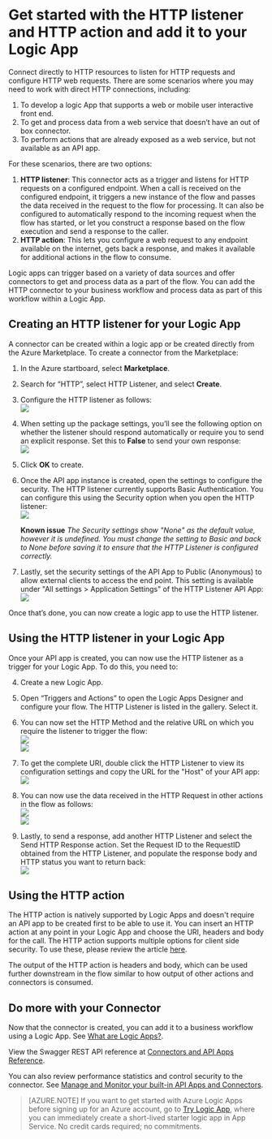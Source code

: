 <properties
   pageTitle="Using the HTTP Listener and Connector in Logic Apps | Microsoft Azure App Service "
   description="How to create and configure the HTTP listener and HTTP action Connector or API app and use it in a logic app in Azure App Service"
   services="app-service\logic"
   documentationCenter=".net,nodejs,java"
   authors="anuragdalmia"
   manager="dwrede"
   editor=""/>

<tags
   ms.service="app-service-logic"
   ms.devlang="multiple"
   ms.topic="article"
   ms.tgt_pltfrm="na"
   ms.workload="integration"
   ms.date="11/25/2015"
   ms.author="prkumar"/>


# Get started with the HTTP listener and HTTP action and add it to your Logic App
Connect directly to HTTP resources to listen for HTTP requests and configure HTTP web requests. There are some scenarios where you may need to work with direct HTTP connections, including:

1.  To develop a logic App that supports a web or mobile user interactive front end.
2.  To get and process data from a web service that doesn’t have an out of box connector.
3.  To perform actions that are already exposed as a web service, but not available as an API app.

For these scenarios, there are two options:

1. **HTTP listener**: This connector acts as a trigger and listens for HTTP requests on a configured endpoint. When a call is received on the configured endpoint, it triggers a new instance of the flow and passes the data received in the request to the flow for processing. It can also be configured to automatically respond to the incoming request when the flow has started, or let you construct a response based on the flow execution and send a response to the caller.
2. **HTTP action**: This lets you configure a web request to any endpoint available on the internet, gets back a response, and makes it available for additional actions in the flow to consume.

Logic apps can trigger based on a variety of data sources and offer connectors to get and process data as a part of the flow. You can add the HTTP connector to your business workflow and process data as part of this workflow within a Logic App. 

## Creating an HTTP listener for your Logic App
A connector can be created within a logic app or be created directly from the Azure Marketplace. To create a connector from the Marketplace:  

1. In the Azure startboard, select **Marketplace**.
2. Search for “HTTP”, select HTTP Listener, and select **Create**.
3.  Configure the HTTP listener as follows:  
![][1]

4.  When setting up the package settings, you’ll see the following option on whether the listener should respond automatically or require you to send an explicit response. Set this to **False** to send your own response:  
![][2]

5.  Click **OK** to create.
6.  Once the API app instance is created, open the settings to configure the security. The HTTP listener currently supports Basic Authentication. You can configure this using the Security option when you open the HTTP listener:  
![][3]
  
    **Known issue**  *The Security settings show "None" as the default value, however it is undefined. You must change the setting to Basic and back to None before saving it to ensure that the HTTP Listener is configured correctly.*

7. Lastly, set the security settings of the API App to Public (Anonymous) to allow external clients to access the end point. This setting is available under "All settings > Application Settings" of the HTTP Listener API App:
![][10]

Once that’s done, you can now create a logic app to use the HTTP listener.

## Using the HTTP listener in your Logic App
Once your API app is created, you can now use the HTTP listener as a trigger for your Logic App. To do this, you need to:

4.  Create a new Logic App.
5.  Open “Triggers and Actions” to open the Logic Apps Designer and configure your flow. The HTTP Listener is listed in the gallery. Select it.
6.  You can now set the HTTP Method and the relative URL on which you require the listener to trigger the flow:  
![][4]  
![][5]

7.  To get the complete URI, double click the HTTP Listener to view its configuration settings and copy the URL for the "Host" of your API app:  
![][6]
8.  You can now use the data received in the HTTP Request in other actions in the flow as follows:  
![][7]  
![][8]
9.  Lastly, to send a response, add another HTTP Listener and select the Send HTTP Response action. Set the Request ID to the RequestID obtained from the HTTP Listener, and populate the response body and HTTP status you want to return back:  
![][9]

## Using the HTTP action
The HTTP action is natively supported by Logic Apps and doesn't require an API app to be created first to be able to use it. You can insert an HTTP action at any point in your Logic App and choose the URI, headers and body for the call.
The HTTP action supports multiple options for client side security. To use these, please review the article [here](http://aka.ms/logicapphttpauth).

The output of the HTTP action is headers and body, which can be used further downstream in the flow similar to how output of other actions and connectors is consumed.

## Do more with your Connector
Now that the connector is created, you can add it to a business workflow using a Logic App. See [What are Logic Apps?](app-service-logic-what-are-logic-apps.md).

View the Swagger REST API reference at [Connectors and API Apps Reference](http://go.microsoft.com/fwlink/p/?LinkId=529766).

You can also review performance statistics and control security to the connector. See [Manage and Monitor your built-in API Apps and Connectors](app-service-logic-monitor-your-connectors.md).

> [AZURE.NOTE] If you want to get started with Azure Logic Apps before signing up for an Azure account, go to [Try Logic App](https://tryappservice.azure.com/?appservice=logic), where you can immediately create a short-lived starter logic app in App Service. No credit cards required; no commitments.

<!--Image references-->
[1]: ./media/app-service-logic-connector-http/1.png
[2]: ./media/app-service-logic-connector-http/2.png
[3]: ./media/app-service-logic-connector-http/3.png
[4]: ./media/app-service-logic-connector-http/4.png
[5]: ./media/app-service-logic-connector-http/5.png
[6]: ./media/app-service-logic-connector-http/6.png
[7]: ./media/app-service-logic-connector-http/7.png
[8]: ./media/app-service-logic-connector-http/8.png
[9]: ./media/app-service-logic-connector-http/9.png
[10]: ./media/app-service-logic-connector-http/10.png

